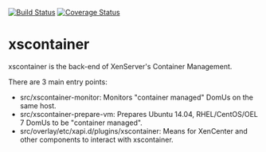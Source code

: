 [![Build Status](https://travis-ci.org/xenserver/xscontainer.svg)](https://travis-ci.org/xenserver/xscontainer)
[![Coverage Status](https://coveralls.io/repos/xenserver/xscontainer/badge.svg)](https://coveralls.io/r/xenserver/xscontainer)

xscontainer
===========
xscontainer is the back-end of XenServer's Container Management.

There are 3 main entry points:
* src/xscontainer-monitor:
  Monitors "container managed" DomUs on the same host.
* src/xscontainer-prepare-vm:
  Prepares Ubuntu 14.04, RHEL/CentOS/OEL 7 DomUs to be "container managed".
* src/overlay/etc/xapi.d/plugins/xscontainer:
  Means for XenCenter and other components to interact with xscontainer.

